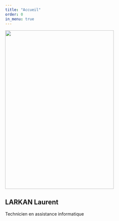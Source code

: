 ```yaml
---
title: "Accueil"
order: 0
in_menu: true
---
```

<section id="accueil">
    <img src="photo2.jpg" width="350" height="511">
    <h1>LARKAN Laurent</h1>
    <p>Technicien en assistance informatique</p>
    
  </section> 